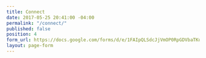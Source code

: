 ```yaml
---
title: Connect
date: 2017-05-25 20:41:00 -04:00
permalink: "/connect/"
published: false
position: 4
form_url: https://docs.google.com/forms/d/e/1FAIpQLSdcJjVmOP0RpGDVbaTKuU4tlIIx2IL-RtuXz2i8-61wEmi76Q/viewform?embedded=true
layout: page-form
---
```



